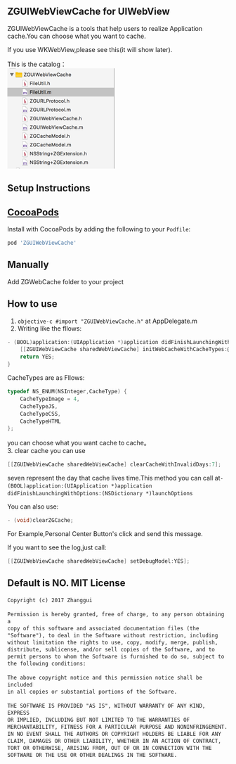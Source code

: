 ## ZGUIWebViewCache for UIWebView

ZGUIWebViewCache is a tools that help users to realize Application cache.You can choose what you want to cache.

If you use WKWebView,please see this(it will show later).  

This is the catalog：   
![catalog](https://raw.githubusercontent.com/ScottZg/ZGUIWebViewCache/master/catalog.png)

Setup Instructions
------------------


[CocoaPods](http://cocoapods.org)
------------------

Install with CocoaPods by adding the following to your `Podfile`:
```ruby
pod 'ZGUIWebViewCache'
```
Manually
------------------

Add ZGWebCache folder to your project


How to use
------------------
1. ```objective-c #import "ZGUIWebViewCache.h"``` at AppDelegate.m
2. Writing like the fllows:

```objective-c
- (BOOL)application:(UIApplication *)application didFinishLaunchingWithOptions:(NSDictionary *)launchOptions {
    [[ZGUIWebViewCache sharedWebViewCache] initWebCacheWithCacheTypes:@[@(CacheTypeJS),@(CacheTypeImage)]];
    return YES;
}

```
CacheTypes are as Fllows:

```objective-c
typedef NS_ENUM(NSInteger,CacheType) {    
    CacheTypeImage = 4,
    CacheTypeJS,
    CacheTypeCSS,
    CacheTypeHTML
};
```
you can choose what you want cache to cache。  
3. clear cache
you can use

```objective-c
[[ZGUIWebViewCache sharedWebViewCache] clearCacheWithInvalidDays:7];
```
seven represent the day that cache lives time.This method you can call at```- (BOOL)application:(UIApplication *)application didFinishLaunchingWithOptions:(NSDictionary *)launchOptions```

You can also use:

```objective-c
- (void)clearZGCache;
```

For Example,Personal Center Button's click and send this message.

If you want to see the log,just call:
```objective-c
[[ZGUIWebViewCache sharedWebViewCache] setDebugModel:YES];
```
Default is NO.
MIT License
-----------
    Copyright (c) 2017 Zhanggui

    Permission is hereby granted, free of charge, to any person obtaining a
    copy of this software and associated documentation files (the
    "Software"), to deal in the Software without restriction, including
    without limitation the rights to use, copy, modify, merge, publish,
    distribute, sublicense, and/or sell copies of the Software, and to
    permit persons to whom the Software is furnished to do so, subject to
    the following conditions:

    The above copyright notice and this permission notice shall be included
    in all copies or substantial portions of the Software.

    THE SOFTWARE IS PROVIDED "AS IS", WITHOUT WARRANTY OF ANY KIND, EXPRESS
    OR IMPLIED, INCLUDING BUT NOT LIMITED TO THE WARRANTIES OF
    MERCHANTABILITY, FITNESS FOR A PARTICULAR PURPOSE AND NONINFRINGEMENT.
    IN NO EVENT SHALL THE AUTHORS OR COPYRIGHT HOLDERS BE LIABLE FOR ANY
    CLAIM, DAMAGES OR OTHER LIABILITY, WHETHER IN AN ACTION OF CONTRACT,
    TORT OR OTHERWISE, ARISING FROM, OUT OF OR IN CONNECTION WITH THE
    SOFTWARE OR THE USE OR OTHER DEALINGS IN THE SOFTWARE.

